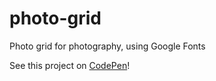 # photo-grid
Photo grid for photography, using Google Fonts

See this project on [CodePen](https://codepen.io/anthonyhb/full/KgdRyz/)!
